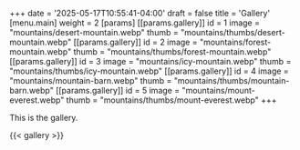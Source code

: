 +++
date = '2025-05-17T10:55:41-04:00'
draft = false
title = 'Gallery'
[menu.main]
weight = 2
[params]
[[params.gallery]]
id = 1
image = "mountains/desert-mountain.webp"
thumb = "mountains/thumbs/desert-mountain.webp"
[[params.gallery]]
id = 2
image = "mountains/forest-mountain.webp"
thumb = "mountains/thumbs/forest-mountain.webp"
[[params.gallery]]
id = 3
image = "mountains/icy-mountain.webp"
thumb = "mountains/thumbs/icy-mountain.webp"
[[params.gallery]]
id = 4
image = "mountains/mountain-barn.webp"
thumb = "mountains/thumbs/mountain-barn.webp"
[[params.gallery]]
id = 5
image = "mountains/mount-everest.webp"
thumb = "mountains/thumbs/mount-everest.webp"
+++

This is the gallery.

{{< gallery >}}